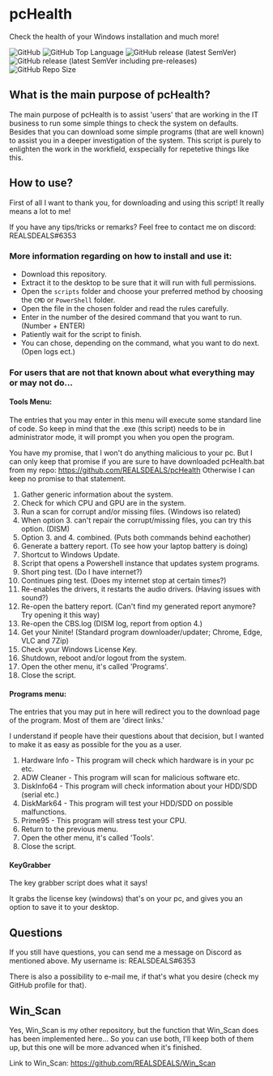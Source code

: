 # pcHealth

Check the health of your Windows installation and much more!

![GitHub](https://img.shields.io/github/license/REALSDEALS/pcHealth?label=License) ![GitHub Top Language](https://img.shields.io/github/languages/top/REALSDEALS/pcHealth?color=green&label=Batchfile) ![GitHub release (latest SemVer)](https://img.shields.io/github/v/release/REALSDEALS/pcHealth?label=Release) ![GitHub release (latest SemVer including pre-releases)](https://img.shields.io/github/v/release/REALSDEALS/pcHealth?include_prereleases&label=Release) ![GitHub Repo Size](https://img.shields.io/github/repo-size/REALSDEALS/pcHealth?label=Repo%20Size)

## What is the main purpose of pcHealth?

The main purpose of pcHealth is to assist 'users' that are working in the IT business to run some simple things to check the system on defaults. Besides that you can download some simple programs (that are well known) to assist you in a deeper investigation of the system. This script is purely to enlighten the work in the workfield, exspecially for repetetive things like this.

## How to use?

First of all I want to thank you, for downloading and using this script!
It really means a lot to me!

If you have any tips/tricks or remarks? 
Feel free to contact me on discord: REALSDEALS#6353

### More information regarding on how to install and use it:

- Download this repository.
- Extract it to the desktop to be sure that it will run with full permissions.
- Open the `scripts` folder and choose your preferred method by choosing the `CMD` or `PowerShell` folder.
- Open the file in the chosen folder and read the rules carefully.
- Enter in the number of the desired command that you want to run. (Number + ENTER)
- Patiently wait for the script to finish.
- You can chose, depending on the command, what you want to do next. (Open logs ect.)

### For users that are not that known about what everything may or may not do...

#### Tools Menu:
The entries that you may enter in this menu will execute some standard line of code.
So keep in mind that the .exe (this script) needs to be in administrator mode, it will prompt you when you open the program.

You have my promise, that I won't do anything malicious to your pc.
But I can only keep that promise if you are sure to have downloaded pcHealth.bat from my repo: https://github.com/REALSDEALS/pcHealth 
Otherwise I can keep no promise to that statement.

1. Gather generic information about the system.
2. Check for which CPU and GPU are in the system.
3. Run a scan for corrupt and/or missing files. (Windows iso related)
4. When option 3. can't repair the corrupt/missing files, you can try this option. (DISM)
5. Option 3. and 4. combined. (Puts both commands behind eachother)
6. Generate a battery report. (To see how your laptop battery is doing)
7. Shortcut to Windows Update.
8. Script that opens a Powershell instance that updates system programs.
9. Short ping test. (Do I have internet?)
10. Continues ping test. (Does my internet stop at certain times?)
11. Re-enables the drivers, it restarts the audio drivers. (Having issues with sound?)
12. Re-open the battery report. (Can't find my generated report anymore? Try opening it this way)
13. Re-open the CBS.log (DISM log, report from option 4.) 
14. Get your Ninite! (Standard program downloader/updater; Chrome, Edge, VLC and 7Zip)
15. Check your Windows License Key.
16. Shutdown, reboot and/or logout from the system.
17. Open the other menu, it's called 'Programs'.
18. Close the script.


#### Programs menu:
The entries that you may put in here will redirect you to the download page of the program.
Most of them are 'direct links.'

I understand if people have their questions about that decision, but I wanted to make it as easy as possible for the you as a user.

1. Hardware Info - This program will check which hardware is in your pc etc. 
2. ADW Cleaner - This program will scan for malicious software etc.
3. DiskInfo64 - This program will check information about your HDD/SDD (serial etc.)
4. DiskMark64 - This program will test your HDD/SDD on possible malfunctions.
5. Prime95 - This program will stress test your CPU.
6. Return to the previous menu.
7. Open the other menu, it's called 'Tools'.
8. Close the script.

#### KeyGrabber
The key grabber script does what it says!

It grabs the license key (windows) that's on your pc, and gives you an option to save it to your desktop.

## Questions
If you still have questions, you can send me a message on Discord as mentioned above.
My username is: REALSDEALS#6353

There is also a possibility to e-mail me, if that's what you desire (check my GitHub profile for that).

## Win_Scan

Yes, Win_Scan is my other repository, but the function that Win_Scan does has been implemented here...
So you can use both, I'll keep both of them up, but this one will be more advanced when it's finished.

Link to Win_Scan: https://github.com/REALSDEALS/Win_Scan